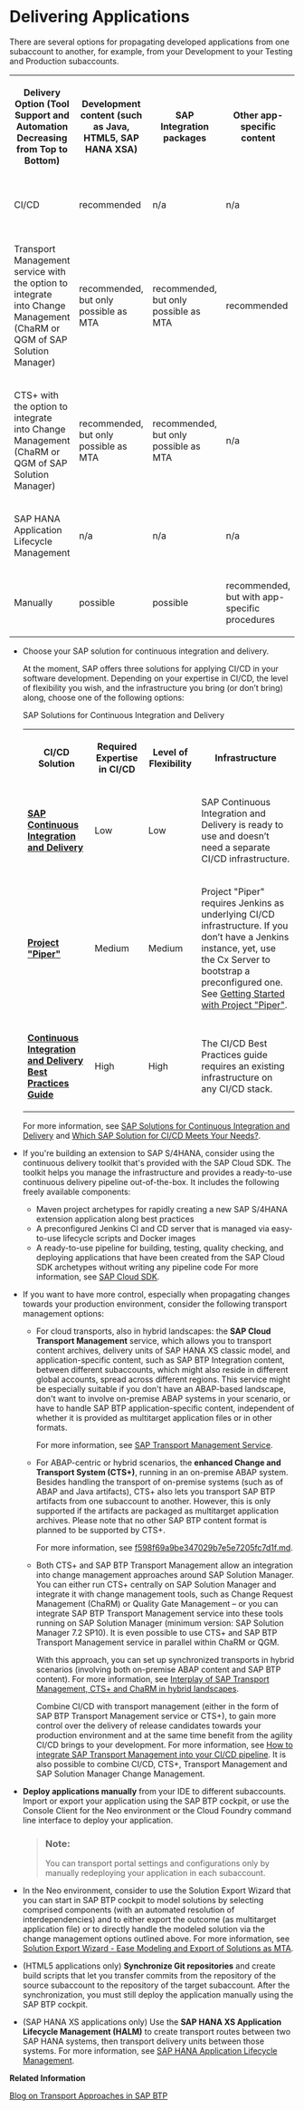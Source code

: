 <!-- loiob39bae31d35d4d039431973116363d57 -->

# Delivering Applications

There are several options for propagating developed applications from one subaccount to another, for example, from your Development to your Testing and Production subaccounts.


<table>
<tr>
<th>

Delivery Option \(Tool Support and Automation Decreasing from Top to Bottom\)



</th>
<th>

Development content \(such as Java, HTML5, SAP HANA XSA\)



</th>
<th>

SAP Integration packages



</th>
<th>

Other app-specific content



</th>
<th>

SAP HANA XS



</th>
<th>

Portal Site



</th>
</tr>
<tr>
<td>

CI/CD



</td>
<td>

recommended



</td>
<td>

n/a



</td>
<td>

n/a



</td>
<td>

recommended for SAP HANA XSA



</td>
<td>

partly possible



</td>
</tr>
<tr>
<td>

Transport Management service with the option to integrate into Change Management \(ChaRM or QGM of SAP Solution Manager\)



</td>
<td>

recommended, but only possible as MTA



</td>
<td>

recommended, but only possible as MTA



</td>
<td>

recommended



</td>
<td>

recommended



</td>
<td>

recommended, but only possible as MTA



</td>
</tr>
<tr>
<td>

CTS+ with the option to integrate into Change Management \(ChaRM or QGM of SAP Solution Manager\)



</td>
<td>

recommended, but only possible as MTA



</td>
<td>

recommended, but only possible as MTA



</td>
<td>

n/a



</td>
<td>

recommended



</td>
<td>

recommended, but only possible as MTA



</td>
</tr>
<tr>
<td>

SAP HANA Application Lifecycle Management



</td>
<td>

n/a



</td>
<td>

n/a



</td>
<td>

n/a



</td>
<td>

recommended for SAP HANA XSC



</td>
<td>

n/a



</td>
</tr>
<tr>
<td>

Manually



</td>
<td>

possible



</td>
<td>

possible



</td>
<td>

recommended, but with app-specific procedures



</td>
<td>

possible



</td>
<td>

possible



</td>
</tr>
</table>

-   Choose your SAP solution for continuous integration and delivery.

    At the moment, SAP offers three solutions for applying CI/CD in your software development. Depending on your expertise in CI/CD, the level of flexibility you wish, and the infrastructure you bring \(or don’t bring\) along, choose one of the following options:

    <a name="loiob39bae31d35d4d039431973116363d57__table_k4x_kts_hnb"/>SAP Solutions for Continuous Integration and Delivery


    <table>
    <tr>
    <th>

    CI/CD Solution


    
    </th>
    <th>

    Required Expertise in CI/CD


    
    </th>
    <th>

    Level of Flexibility


    
    </th>
    <th>

    Infrastructure


    
    </th>
    </tr>
    <tr>
    <td>

     **[SAP Continuous Integration and Delivery](https://help.sap.com/viewer/product/CONTINUOUS_DELIVERY/Cloud/en-US)** 


    
    </td>
    <td>

    Low


    
    </td>
    <td>

    Low


    
    </td>
    <td>

    SAP Continuous Integration and Delivery is ready to use and doesn’t need a separate CI/CD infrastructure.


    
    </td>
    </tr>
    <tr>
    <td>

     **[Project "Piper"](https://sap.github.io/jenkins-library/)** 


    
    </td>
    <td>

    Medium


    
    </td>
    <td>

    Medium


    
    </td>
    <td>

    Project "Piper" requires Jenkins as underlying CI/CD infrastructure. If you don’t have a Jenkins instance, yet, use the Cx Server to bootstrap a preconfigured one. See [Getting Started with Project "Piper"](http://help.sap.com/disclaimer?site=https://sap.github.io/jenkins-library/guidedtour/).


    
    </td>
    </tr>
    <tr>
    <td>

     **[Continuous Integration and Delivery Best Practices Guide](https://help.sap.com/viewer/3324745951b44b578bd65221d2ff8f9a/Cloud/en-US)** 


    
    </td>
    <td>

    High


    
    </td>
    <td>

    High


    
    </td>
    <td>

    The CI/CD Best Practices guide requires an existing infrastructure on any CI/CD stack.


    
    </td>
    </tr>
    </table>
    
    For more information, see [SAP Solutions for Continuous Integration and Delivery](https://help.sap.com/viewer/8cacec64ed854b2a88e9a0973e0f97a2/Cloud/en-US/e9fa320181124fa9808d4446a1bf69dd.html) and [Which SAP Solution for CI/CD Meets Your Needs?](https://help.sap.com/viewer/8cacec64ed854b2a88e9a0973e0f97a2/Cloud/en-US/e9fa320181124fa9808d4446a1bf69dd.html#loioa49d1ba1ecef4e9d96deffd127c4522d).

-   If you're building an extension to SAP S/4HANA, consider using the continuous delivery toolkit that's provided with the SAP Cloud SDK. The toolkit helps you manage the infrastructure and provides a ready-to-use continuous delivery pipeline out-of-the-box. It includes the following freely available components:

    -   Maven project archetypes for rapidly creating a new SAP S/4HANA extension application along best practices
    -   A preconfigured Jenkins CI and CD server that is managed via easy-to-use lifecycle scripts and Docker images
    -   A ready-to-use pipeline for building, testing, quality checking, and deploying applications that have been created from the SAP Cloud SDK archetypes without writing any pipeline code
    For more information, see [SAP Cloud SDK](https://developers.sap.com/topics/s4hana-cloud-sdk.html).

-   If you want to have more control, especially when propagating changes towards your production environment, consider the following transport management options:
    -   For cloud transports, also in hybrid landscapes: the **SAP Cloud Transport Management** service, which allows you to transport content archives, delivery units of SAP HANA XS classic model, and application-specific content, such as SAP BTP Integration content, between different subaccounts, which might also reside in different global accounts, spread across different regions. This service might be especially suitable if you don't have an ABAP-based landscape, don't want to involve on-premise ABAP systems in your scenario, or have to handle SAP BTP application-specific content, independent of whether it is provided as multitarget application files or in other formats.

        For more information, see [SAP Transport Management Service](https://help.sap.com/viewer/7f7160ec0d8546c6b3eab72fb5ad6fd8/Cloud/en-US).

    -   For ABAP-centric or hybrid scenarios, the **enhanced Change and Transport System \(CTS+\)**, running in an on-premise ABAP system. Besides handling the transport of on-premise systems \(such as of ABAP and Java artifacts\), CTS+ also lets you transport SAP BTP artifacts from one subaccount to another. However, this is only supported if the artifacts are packaged as multitarget application archives. Please note that no other SAP BTP content format is planned to be supported by CTS+.

        For more information, see [f598f69a9be347029b7e5e7205fc7d1f.md](f598f69a9be347029b7e5e7205fc7d1f.md).

    -   Both CTS+ and SAP BTP Transport Management allow an integration into change management approaches around SAP Solution Manager. You can either run CTS+ centrally on SAP Solution Manager and integrate it with change management tools, such as Change Request Management \(ChaRM\) or Quality Gate Management – or you can integrate SAP BTP Transport Management service into these tools running on SAP Solution Manager \(minimum version: SAP Solution Manager 7.2 SP10\). It is even possible to use CTS+ and SAP BTP Transport Management service in parallel within ChaRM or QGM.

        With this approach, you can set up synchronized transports in hybrid scenarios \(involving both on-premise ABAP content and SAP BTP content\). For more information, see [Interplay of SAP Transport Management, CTS+ and ChaRM in hybrid landscapes](https://blogs.sap.com/2020/01/31/interplay-of-sap-cloud-platform-transport-management-cts-and-charm-in-hybrid-landscapes/).

        Combine CI/CD with transport management \(either in the form of SAP BTP Transport Management service or CTS+\), to gain more control over the delivery of release candidates towards your production environment and at the same time benefit from the agility CI/CD brings to your development. For more information, see [How to integrate SAP Transport Management into your CI/CD pipeline](https://blogs.sap.com/2019/08/20/how-to-integrate-sap-cloud-platform-transport-management-into-your-cicd-pipeline/). It is also possible to combine CI/CD, CTS+, Transport Management and SAP Solution Manager Change Management.

-   **Deploy applications manually** from your IDE to different subaccounts. Import or export your application using the SAP BTP cockpit, or use the Console Client for the Neo environment or the Cloud Foundry command line interface to deploy your application.

    > ### Note:  
    > You can transport portal settings and configurations only by manually redeploying your application in each subaccount.

-   In the Neo environment, consider to use the Solution Export Wizard that you can start in SAP BTP cockpit to model solutions by selecting comprised components \(with an automated resolution of interdependencies\) and to either export the outcome \(as multitarget application file\) or to directly handle the modeled solution via the change management options outlined above. For more information, see [Solution Export Wizard - Ease Modeling and Export of Solutions as MTA](https://blogs.sap.com/2018/08/03/solution-export-wizard-ease-modeling-and-export-of-solutions-as-mta/).

-   \(HTML5 applications only\) **Synchronize Git repositories** and create build scripts that let you transfer commits from the repository of the source subaccount to the repository of the target subaccount. After the synchronization, you must still deploy the application manually using the SAP BTP cockpit.
-   \(SAP HANA XS applications only\) Use the **SAP HANA XS Application Lifecycle Management \(HALM\)** to create transport routes between two SAP HANA systems, then transport delivery units between those systems. For more information, see [SAP HANA Application Lifecycle Management](https://help.sap.com/viewer/52715f71adba4aaeb480d946c742d1f6/2.0.03/en-US/9a012d6438764459a581e6af55a87c46.html).




**Related Information**  


[Blog on Transport Approaches in SAP BTP](https://blogs.sap.com/2017/06/30/part-6-transport-approaches-in-sap-cp/)


